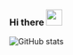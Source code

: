 ### Hi there <img src="https://media.tenor.com/YGoaCUM8tpoAAAAS/windah-basudara.gif" height="29px">

![GitHub stats](https://github-readme-stats.vercel.app/api?username=dimasfirmansyxx&show_icons=true)
